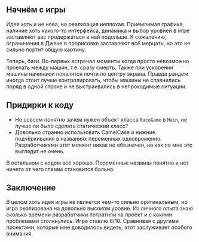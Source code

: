 ## Начнём с игры

Идея хоть и не нова, но реализация неплохая. Приемлимая графика, наличие хоть какого-то интерфейса, динамика и выбор уровней в игре заставляют вас продержаться в ней подольше. К сожалению, ограничения в Джеке в прорисовке заставляют всё мерцать, но это не сильно портит общую картину.

Теперь, баги. Во-первых встречал моменты когда просто невозможно проехать между машин, т.е. сразу смерть. Также при ускорении машины начинаюи появлятся почти по центру экрана. Правда рандом иногда стоит лучше контролировать, чтобы машины не спавнились поряд в одной строке и не выстраивались в непроходимые ситуации.

## Придирки к коду

* Не совсем понятно зачем нужен объект класса ```RaceGame``` в ```Main```, не лучше ли было сделать статический класс?
* Довольно странно использовать CamelCase и нижние подчёркивания в названиях переменных одновременно. Разработчиками этот момент никак не обозначен, но как по мне это выглядит не очень.
 
 В остальном с кодом всё хорошо. Переменные названы понятно и нет ничего от чего глазам становится больно.

 ## Заключение

В целом хоть идея игры не является чем-то сильно оригинальным, но игра реализована на довольно высоком уровне. Из личного опыта знаю сколько времени разработчики потратили на проект и с какими проблемами столкнулись. Игре ставлю 8/10. Сравнивая с другими проектами, которые мне доводилось видеть, этот заслуживает особого внимания.